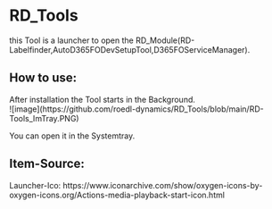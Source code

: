 <h1>RD_Tools</h1>
<p>this Tool is a launcher to open the RD_Module(RD-Labelfinder,AutoD365FODevSetupTool,D365FOServiceManager).

</p>
<h2>How to use:</h2>
After installation the Tool starts in the Background. <br>
![image](https://github.com/roedl-dynamics/RD_Tools/blob/main/RD-Tools_ImTray.PNG) <br>

You can open it in the Systemtray. <br>


<h2>Item-Source:</h2>
Launcher-Ico: https://www.iconarchive.com/show/oxygen-icons-by-oxygen-icons.org/Actions-media-playback-start-icon.html
